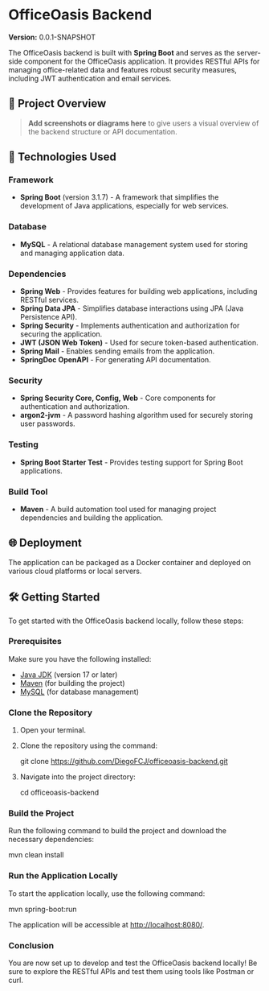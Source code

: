 # OfficeOasis Backend

**Version:** 0.0.1-SNAPSHOT

The OfficeOasis backend is built with **Spring Boot** and serves as the server-side component for the OfficeOasis application. It provides RESTful APIs for managing office-related data and features robust security measures, including JWT authentication and email services.

## 📸 Project Overview

> **Add screenshots or diagrams here** to give users a visual overview of the backend structure or API documentation.

## 🚀 Technologies Used

### Framework
- **Spring Boot** (version 3.1.7) - A framework that simplifies the development of Java applications, especially for web services.

### Database
- **MySQL** - A relational database management system used for storing and managing application data.

### Dependencies
- **Spring Web** - Provides features for building web applications, including RESTful services.
- **Spring Data JPA** - Simplifies database interactions using JPA (Java Persistence API).
- **Spring Security** - Implements authentication and authorization for securing the application.
- **JWT (JSON Web Token)** - Used for secure token-based authentication.
- **Spring Mail** - Enables sending emails from the application.
- **SpringDoc OpenAPI** - For generating API documentation.

### Security
- **Spring Security Core, Config, Web** - Core components for authentication and authorization.
- **argon2-jvm** - A password hashing algorithm used for securely storing user passwords.

### Testing
- **Spring Boot Starter Test** - Provides testing support for Spring Boot applications.

### Build Tool
- **Maven** - A build automation tool used for managing project dependencies and building the application.

## 🌐 Deployment

The application can be packaged as a Docker container and deployed on various cloud platforms or local servers.

## 🛠️ Getting Started

To get started with the OfficeOasis backend locally, follow these steps:

### Prerequisites

Make sure you have the following installed:

- [Java JDK](https://www.oracle.com/java/technologies/javase-jdk17-downloads.html) (version 17 or later)
- [Maven](https://maven.apache.org/download.cgi) (for building the project)
- [MySQL](https://dev.mysql.com/downloads/mysql/) (for database management)

### Clone the Repository

1. Open your terminal.
2. Clone the repository using the command:

   git clone https://github.com/DiegoFCJ/officeoasis-backend.git

3. Navigate into the project directory:

   cd officeoasis-backend

### Build the Project

Run the following command to build the project and download the necessary dependencies:

mvn clean install

### Run the Application Locally

To start the application locally, use the following command:

mvn spring-boot:run

The application will be accessible at [http://localhost:8080/](http://localhost:8080/).

### Conclusion

You are now set up to develop and test the OfficeOasis backend locally! Be sure to explore the RESTful APIs and test them using tools like Postman or curl.
